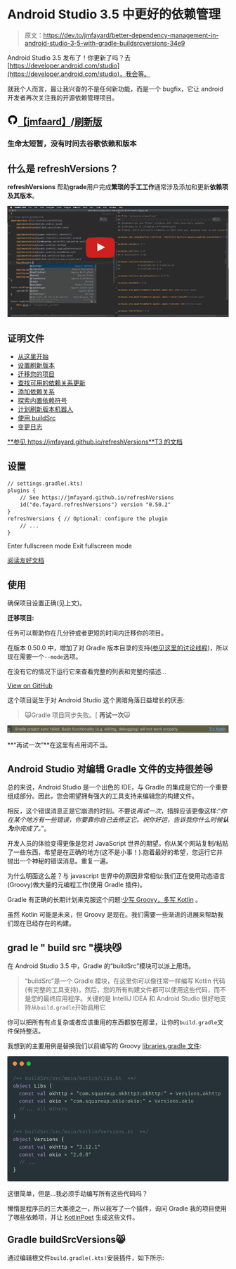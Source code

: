 # Android Studio 3.5 中更好的依赖管理

> 原文：<https://dev.to/jmfayard/better-dependency-management-in-android-studio-3-5-with-gradle-buildsrcversions-34e9>

Android Studio 3.5 发布了！你更新了吗？去[https://developer.android.com/studio](https://developer.android.com/studio)，我会等。

就我个人而言，最让我兴奋的不是任何新功能，而是一个 bugfix，它让 android 开发者再次关注我的开源依赖管理项目。

## ![GitHub logo](img/75095a8afc1e0f207cda715962e75c8d.png)[【jmfaard】](https://github.com/jmfayard)/[刷新版](https://github.com/jmfayard/refreshVersions)

### 生命太短暂，没有时间去谷歌依赖和版本

<article class="markdown-body entry-content container-lg" itemprop="text">

# 什么是 refreshVersions？

**refreshVersions** 帮助**grade**用户完成**繁琐的手工工作**通常涉及添加和更新**依赖项及其版本**。

[![](img/400e1cee45c783477900fdcdb386ff8d.png)](http://www.youtube.com/watch?v=VhYERonB8co "Gradle refreshVersions")

## 证明文件

*   [从这里开始](https://jmfayard.github.io/refreshVersions/)
*   [设置刷新版本](https://jmfayard.github.io/refreshVersions/setup/)
*   [迁移您的项目](https://jmfayard.github.io/refreshVersions/migrate/)
*   [查找可用的依赖关系更新](https://jmfayard.github.io/refreshVersions/update-dependencies/)
*   [添加依赖关系](https://jmfayard.github.io/refreshVersions/add-dependencies/)
*   [探索内置依赖符号](https://jmfayard.github.io/refreshVersions/dependency-notations/)
*   [计划刷新版本机器人](https://jmfayard.github.io/refreshVersions/refreshversions-bot/)
*   [使用 buildSrc](https://jmfayard.github.io/refreshVersions/gradle-buildsrcversions/)
*   [变更日志](https://jmfayard.github.io/refreshVersions/CHANGELOG/)

[**参见 https://jmfayard.github.io/refreshVersions**T3 的文档](https://jmfayard.github.io/refreshVersions/)

## 设置

```
// settings.gradle(.kts)
plugins {
    // See https://jmfayard.github.io/refreshVersions
    id("de.fayard.refreshVersions") version "0.50.2"
}
refreshVersions { // Optional: configure the plugin
    // ...
}
```

Enter fullscreen mode Exit fullscreen mode

[阅读友好文档](https://jmfayard.github.io/refreshVersions/setup/)

## 使用

确保项目设置正确(见上文)。

**迁移项目:**

任务可以帮助你在几分钟或者更短的时间内迁移你的项目。

在版本 0.50.0 中，增加了对 Gradle 版本目录的支持([参见这里的讨论线程](https://github.com/jmfayard/refreshVersions/discussions/592))，所以现在需要一个`--mode`选项。

在没有它的情况下运行它来查看完整的列表和完整的描述…

</article>

[View on GitHub](https://github.com/jmfayard/refreshVersions)

这个项目诞生于对 Android Studio 这个黑暗角落日益增长的厌恶:

> 🙀Gradle 项目同步失败。[ **再试一次**🙀

[![](img/8bc3115646f6b89fac94b40b8d5fcc27.png)](https://res.cloudinary.com/practicaldev/image/fetch/s--uoWw2rvR--/c_limit%2Cf_auto%2Cfl_progressive%2Cq_auto%2Cw_880/https://github.com/jmfayard/buildSrcVersions/raw/master/doc/try-again.png)

**“再试一次”**在这里有点用词不当。

## Android Studio 对编辑 Gradle 文件的支持很差😿

总的来说，Android Studio 是一个出色的 IDE，与 Gradle 的集成是它的一个重要组成部分。因此，您会期望拥有强大的工具支持来编辑您的构建文件。

相反，这个错误消息正是它崩溃的时刻。不要说*再试一次*，措辞应该更像这样:“*你在某个地方有一些错误，你要靠你自己去修正它。祝你好运，告诉我你什么时候**认为**你完成了。*”。

开发人员的体验变得更像是您对 JavaScript 世界的期望。你从某个网站复制/粘贴了一些东西，希望是在正确的地方(这不是小事！).抱着最好的希望，您运行它并抛出一个神秘的错误消息。重复一遍。

为什么明面这么差？与 javascript 世界中的原因非常相似:我们正在使用动态语言(Groovy)做大量的元编程工作(使用 Gradle 插件)。

Gradle 有正确的长期计划来克服这个问题:[少写 Groovy，多写 Kotlin](https://dev.to/jmfayard/how-kotlin-makes-editing-your-gradle-build-less-frustrating-232l) 。

虽然 Kotlin 可能是未来，但 Groovy 是现在。我们需要一些渐进的进展来帮助我们现在已经存在的构建。

## grad le " build src "模块😼

在 Android Studio 3.5 中，Gradle 的“buildSrc”模块可以派上用场。

> “buildSrc”是一个 Gradle 模块，在这里你可以像往常一样编写 Kotlin 代码(有完整的工具支持)。然后，您的所有构建文件都可以使用这些代码，而不是您的最终应用程序。关键的是 IntelliJ IDEA 和 Android Studio 很好地支持从`build.gradle`开始调用它

你可以把所有有点复杂或者应该重用的东西都放在那里，让你的`build.gradle`文件保持整洁。

我想到的主要用例是替换我们以前编写的 Groovy [libraries.gradle 文件](https://github.com/abbas-oveissi/SearchMovies/blob/607ce1c6f9aa48669ab1b91f8824e9251f2a1fa5/libraries.gradle):

[![](img/e893a692eae68fa38d1061fe1131ce58.png)](https://res.cloudinary.com/practicaldev/image/fetch/s--P4AvL9p6--/c_limit%2Cf_auto%2Cfl_progressive%2Cq_auto%2Cw_880/https://miro.medium.com/max/1278/1%2A1Neqbi_bfoUscWrxhu2NbA.png)

这很简单，但是...我必须手动编写所有这些代码吗？

懒惰是程序员的三大美德之一，所以我写了一个插件，询问 Gradle 我的项目使用了哪些依赖项，并让 [KotlinPoet](https://github.com/square/kotlinpoet) 生成这些文件。

## Gradle buildSrcVersions😸

通过编辑根文件`build.gradle(.kts)`安装插件，如下所示: